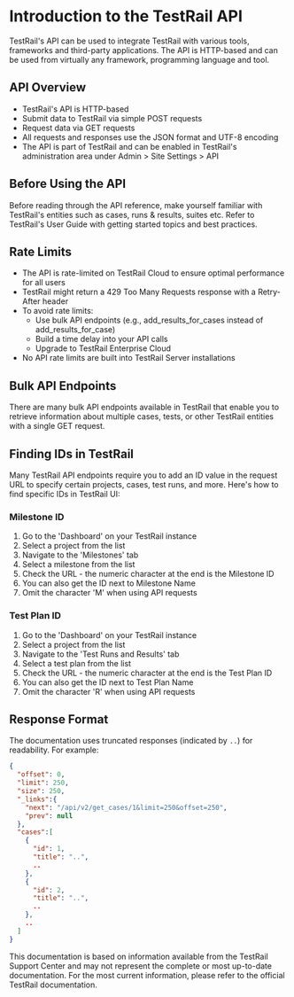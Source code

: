 # Introduction to the TestRail API

TestRail's API can be used to integrate TestRail with various tools, frameworks and third-party applications. The API is HTTP-based and can be used from virtually any framework, programming language and tool.

## API Overview

- TestRail's API is HTTP-based
- Submit data to TestRail via simple POST requests
- Request data via GET requests
- All requests and responses use the JSON format and UTF-8 encoding
- The API is part of TestRail and can be enabled in TestRail's administration area under Admin > Site Settings > API

## Before Using the API

Before reading through the API reference, make yourself familiar with TestRail's entities such as cases, runs & results, suites etc. Refer to TestRail's User Guide with getting started topics and best practices.

## Rate Limits

- The API is rate-limited on TestRail Cloud to ensure optimal performance for all users
- TestRail might return a 429 Too Many Requests response with a Retry-After header
- To avoid rate limits:
  - Use bulk API endpoints (e.g., add_results_for_cases instead of add_results_for_case)
  - Build a time delay into your API calls
  - Upgrade to TestRail Enterprise Cloud
- No API rate limits are built into TestRail Server installations

## Bulk API Endpoints

There are many bulk API endpoints available in TestRail that enable you to retrieve information about multiple cases, tests, or other TestRail entities with a single GET request.

## Finding IDs in TestRail

Many TestRail API endpoints require you to add an ID value in the request URL to specify certain projects, cases, test runs, and more. Here's how to find specific IDs in TestRail UI:

### Milestone ID
1. Go to the 'Dashboard' on your TestRail instance
2. Select a project from the list
3. Navigate to the 'Milestones' tab
4. Select a milestone from the list
5. Check the URL - the numeric character at the end is the Milestone ID
6. You can also get the ID next to Milestone Name
7. Omit the character 'M' when using API requests

### Test Plan ID
1. Go to the 'Dashboard' on your TestRail instance
2. Select a project from the list
3. Navigate to the 'Test Runs and Results' tab
4. Select a test plan from the list
5. Check the URL - the numeric character at the end is the Test Plan ID
6. You can also get the ID next to Test Plan Name
7. Omit the character 'R' when using API requests

## Response Format

The documentation uses truncated responses (indicated by `..`) for readability. For example:

```json
{
  "offset": 0,
  "limit": 250,
  "size": 250,
  "_links":{
    "next": "/api/v2/get_cases/1&limit=250&offset=250",
    "prev": null
  },
  "cases":[
    {
      "id": 1,
      "title": "..",
      ..
    },
    {
      "id": 2,
      "title": "..",
      ..
    },
    ..
  ]
}
```

This documentation is based on information available from the TestRail Support Center and may not represent the complete or most up-to-date documentation. For the most current information, please refer to the official TestRail documentation.
